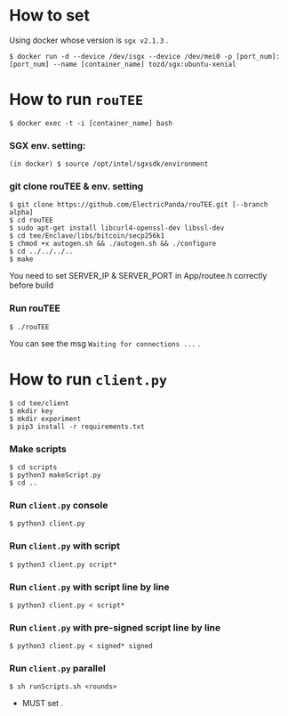 <!--
# rouTEE
-->

# How to set

Using docker whose version is `sgx v2.1.3` .

```
$ docker run -d --device /dev/isgx --device /dev/mei0 -p [port_num]:[port_num] --name [container_name] tozd/sgx:ubuntu-xenial
```

# How to run `rouTEE`

```
$ docker exec -t -i [container_name] bash
```

### SGX env. setting:
```
(in docker) $ source /opt/intel/sgxsdk/environment
```

### git clone rouTEE & env. setting

```
$ git clone https://github.com/ElectricPanda/rouTEE.git [--branch alpha]
$ cd rouTEE
$ sudo apt-get install libcurl4-openssl-dev libssl-dev
$ cd tee/Enclave/libs/bitcoin/secp256k1
$ chmod +x autogen.sh && ./autogen.sh && ./configure
$ cd ../../../..
$ make
```

You need to set SERVER_IP & SERVER_PORT in App/routee.h correctly before build

### Run rouTEE

```
$ ./rouTEE
```

You can see the msg `Waiting for connections ...` .

# How to run `client.py`

```
$ cd tee/client
$ mkdir key
$ mkdir experiment
$ pip3 install -r requirements.txt
```

### Make scripts
```
$ cd scripts
$ python3 makeScript.py
$ cd ..
```

### Run `client.py` console
```
$ python3 client.py
```

### Run `client.py` with script
```
$ python3 client.py script*
```

<!--
### Run `client.py` with pre-signed script
```
$ python3 client.py signed*
```
-->

### Run `client.py` with script line by line
```
$ python3 client.py < script*
```

### Run `client.py` with pre-signed script line by line
```
$ python3 client.py < signed* signed
```

### Run `client.py` parallel
```
$ sh runScripts.sh <rounds>
```

* MUST set <rounds> .
